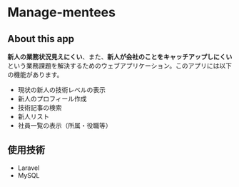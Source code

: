 # **Manage-mentees**

## About this app

**新人の業務状況見えにくい**、また、**新人が会社のことをキャッチアップしにくい**という業務課題を解決するためのウェブアプリケーション。このアプリには以下の機能があります。

-   現状の新人の技術レベルの表示
-   新人のプロフィール作成
-   技術記事の検索
-   新人リスト
-   社員一覧の表示（所属・役職等）

## 使用技術

-   Laravel
-   MySQL
